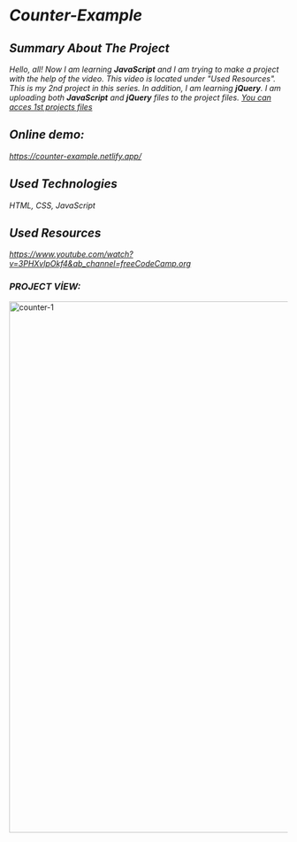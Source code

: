 # *Counter-Example*

## *Summary About The Project*
*Hello, all! 
Now I am learning <b>JavaScript</b> and I am trying to make a project with the help of the video. This video is located under "Used Resources".
This is my 2nd project in this series.  In addition, I am learning <b>jQuery</b>. I am uploading both <b>JavaScript</b> and <b>jQuery</b> files to the project files.
[You can acces 1st projects files](https://github.com/svvlcrkt/Simple-Color-Flipper)*




## *Online demo:*
*https://counter-example.netlify.app/*

## *Used Technologies*
*HTML, CSS, JavaScript*

## *Used Resources*
*https://www.youtube.com/watch?v=3PHXvlpOkf4&ab_channel=freeCodeCamp.org*

### *PROJECT VİEW:*

<img width="960" alt="counter-1" src="https://user-images.githubusercontent.com/63058707/132101361-be6d6374-9cf3-4eb9-84e8-20b1274b5a6b.png">
